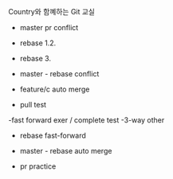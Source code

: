 Country와 함꼐하는 Git 교실
- master pr conflict
- rebase 1.2.
- rebase 3.

- master - rebase conflict
- feature/c auto merge

- pull test


-fast forward exer / complete test
-3-way other

- rebase fast-forward

- master - rebase auto merge

- pr practice
